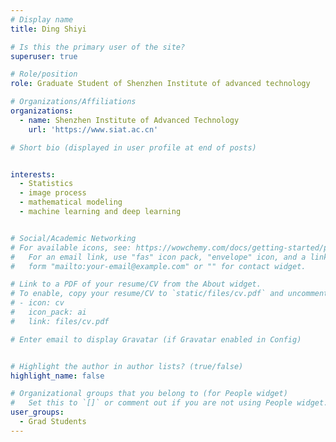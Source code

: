 ```yaml
---
# Display name
title: Ding Shiyi

# Is this the primary user of the site?
superuser: true

# Role/position
role: Graduate Student of Shenzhen Institute of advanced technology

# Organizations/Affiliations
organizations:
  - name: Shenzhen Institute of Advanced Technology
    url: 'https://www.siat.ac.cn'

# Short bio (displayed in user profile at end of posts)


interests:
  - Statistics
  - image process
  - mathematical modeling
  - machine learning and deep learning


# Social/Academic Networking
# For available icons, see: https://wowchemy.com/docs/getting-started/page-builder/#icons
#   For an email link, use "fas" icon pack, "envelope" icon, and a link in the
#   form "mailto:your-email@example.com" or "" for contact widget.

# Link to a PDF of your resume/CV from the About widget.
# To enable, copy your resume/CV to `static/files/cv.pdf` and uncomment the lines below.
# - icon: cv
#   icon_pack: ai
#   link: files/cv.pdf

# Enter email to display Gravatar (if Gravatar enabled in Config)


# Highlight the author in author lists? (true/false)
highlight_name: false

# Organizational groups that you belong to (for People widget)
#   Set this to `[]` or comment out if you are not using People widget.
user_groups:
  - Grad Students
---
```

